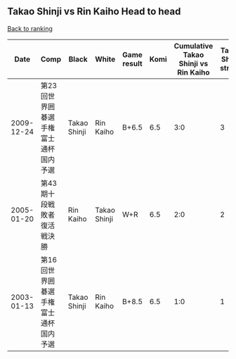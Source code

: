 ## Takao Shinji vs Rin Kaiho Head to head

[Back to ranking](../../index.md)




| **Date** | **Comp** | **Black** | **White** | **Game result** | **Komi** | **Cumulative Takao Shinji vs Rin Kaiho** | **Takao Shinji streak** | **Rin Kaiho streak** | 
| --- | --- | --- | --- | --- | --- | --- | --- | --- |
| 2009-12-24 | 第23回世界囲碁選手権富士通杯国内予選 | Takao Shinji | Rin Kaiho | B+6.5 | 6.5 | 3:0 | 3 | 0 | 
| 2005-01-20 | 第43期十段戦敗者復活戦決勝 | Rin Kaiho | Takao Shinji | W+R | 6.5 | 2:0 | 2 | 0 | 
| 2003-01-13 | 第16回世界囲碁選手権富士通杯国内予選 | Takao Shinji | Rin Kaiho | B+8.5 | 6.5 | 1:0 | 1 | 0 |




